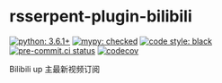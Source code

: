 # rsserpent-plugin-bilibili

[![python: 3.6.1+](https://img.shields.io/badge/python-^3.6.1-blue.svg)](https://www.python.org/downloads/)
[![mypy: checked](http://www.mypy-lang.org/static/mypy_badge.svg)](https://mypy-lang.org/)
[![code style: black](https://img.shields.io/badge/code%20style-black-000000.svg)](https://github.com/psf/black)
[![pre-commit.ci status](https://results.pre-commit.ci/badge/github/RSSerpent/rsserpent-plugin-example/master.svg)](https://results.pre-commit.ci/latest/github/RSSerpent/rsserpent-plugin-example/master)
[![codecov](https://codecov.io/gh/RSSerpent/rsserpent-plugin-example/branch/master/graph/badge.svg?token=J3YX7S75GW)](https://codecov.io/gh/RSSerpent/rsserpent-plugin-example)

Bilibili up 主最新视频订阅
